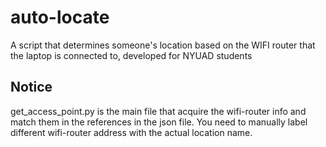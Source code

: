 # auto-locate
A script that determines someone's location based on the WIFI router that the laptop is connected to, developed for NYUAD students

## Notice
get_access_point.py is the main file that acquire the wifi-router info and match them in the references in the json file. You need to manually label different wifi-router address with the actual location name.


